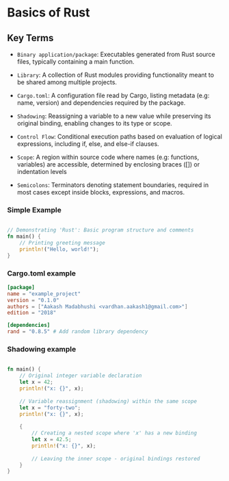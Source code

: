 # Basics of Rust


## Key Terms

- `Binary application/package`: Executables generated from Rust source files, typically containing a main function.

- `Library`: A collection of Rust modules providing functionality meant to be shared among multiple projects.

- `Cargo.toml`: A configuration file read by Cargo, listing metadata (e.g: name, version) and dependencies required by the package.

- `Shadowing`: Reassigning a variable to a new value while preserving its original binding, enabling changes to its type or scope.

- `Control Flow`: Conditional execution paths based on evaluation of logical expressions, including if, else, and else-if clauses.

- `Scope`: A region within source code where names (e.g: functions, variables) are accessible, determined by enclosing braces ([]) or indentation levels

- `Semicolons`: Terminators denoting statement boundaries, required in most cases except inside blocks, expressions, and macros.

### Simple Example

```rust

// Demonstrating 'Rust': Basic program structure and comments
fn main() {
    // Printing greeting message
    println!("Hello, world!");
}

```

### Cargo.toml example

```toml
[package]
name = "example_project"
version = "0.1.0"
authors = ["Aakash Madabhushi <vardhan.aakash1@gmail.com>"]
edition = "2018"

[dependencies]
rand = "0.8.5" # Add random library dependency

```

### Shadowing example

```rust

fn main() {
    // Original integer variable declaration
    let x = 42;
    println!("x: {}", x);
    
    // Variable reassignment (shadowing) within the same scope
    let x = "forty-two";
    println!("x: {}", x);
    
    {
        // Creating a nested scope where 'x' has a new binding
        let x = 42.5;
        println!("x: {}", x);
        
        // Leaving the inner scope - original bindings restored
    }
}

```